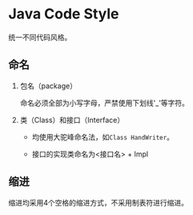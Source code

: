 # Java Code Style

统一不同代码风格。

## 命名

1. 包名（package）

   命名必须全部为小写字母，严禁使用下划线'_'等字符。

2. 类（Class）和接口（Interface）

   * 均使用大驼峰命名法，如`Class HandWriter`。

   * 接口的实现类命名为<接口名> + Impl



## 缩进

缩进均采用4个空格的缩进方式，不采用制表符进行缩进。

